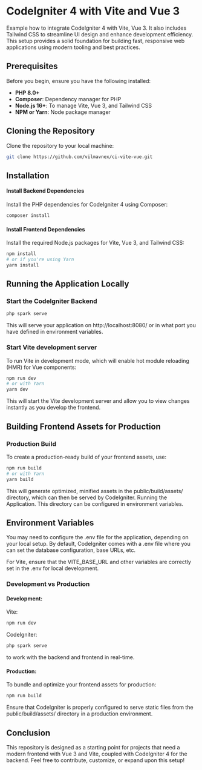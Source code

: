 # CodeIgniter 4 with Vite and Vue 3

Example how to integrate CodeIgniter 4 with Vite, Vue 3.
It also includes Tailwind CSS to streamline UI design and enhance development efficiency.
This setup provides a solid foundation for building fast, responsive web applications using modern tooling and best practices.

## Prerequisites

Before you begin, ensure you have the following installed:

- **PHP 8.0+**
- **Composer**: Dependency manager for PHP
- **Node.js 16+**: To manage Vite, Vue 3, and Tailwind CSS
- **NPM or Yarn**: Node package manager

## Cloning the Repository

Clone the repository to your local machine:
```bash
git clone https://github.com/vilmavnex/ci-vite-vue.git
```

## Installation
#### Install Backend Dependencies

Install the PHP dependencies for CodeIgniter 4 using Composer:
```bash
composer install
```

#### Install Frontend Dependencies

Install the required Node.js packages for Vite, Vue 3, and Tailwind CSS:
```bash
npm install
# or if you're using Yarn
yarn install
```

## Running the Application Locally

### Start the CodeIgniter Backend
```bash
php spark serve
```
This will serve your application on http://localhost:8080/ or in what port you have defined in environment variables.

### Start Vite development server

To run Vite in development mode, which will enable hot module reloading (HMR) for Vue components:
```bash
npm run dev
# or with Yarn
yarn dev
```

This will start the Vite development server and allow you to view changes instantly as you develop the frontend.

## Building Frontend Assets for Production

### Production Build

To create a production-ready build of your frontend assets, use:
```bash
npm run build
# or with Yarn
yarn build
```

This will generate optimized, minified assets in the public/build/assets/ directory, which can then be served by CodeIgniter.
Running the Application.
This directory can be configured in environment variables.

## Environment Variables

You may need to configure the .env file for the application, depending on your local setup. By default, CodeIgniter comes with a .env file where you can set the database configuration, base URLs, etc.

For Vite, ensure that the VITE_BASE_URL and other variables are correctly set in the .env for local development.

### Development vs Production

#### Development:

Vite:
```bash
npm run dev
```
CodeIgniter:
```bash
php spark serve
```
to work with the backend and frontend in real-time.

#### Production:

To bundle and optimize your frontend assets for production:
```bash
npm run build
```
Ensure that CodeIgniter is properly configured to serve static files from the public/build/assets/ directory in a production environment.

## Conclusion

This repository is designed as a starting point for projects that need a modern frontend with Vue 3 and Vite, coupled with CodeIgniter 4 for the backend. Feel free to contribute, customize, or expand upon this setup!
